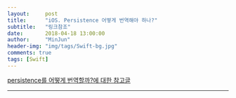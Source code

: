 ```yaml
---
layout:     post
title:      "iOS. Persistence 어떻게 번역해야 하나?"
subtitle:   "링크참조"
date:       2018-04-18 13:00:00
author:     "MinJun"
header-img: "img/tags/Swift-bg.jpg"
comments: true 
tags: [Swift]
---
```


[persistence를 어떻게 번역할까?에 대한 참고글](http://homo-ware.tistory.com/4)

---







